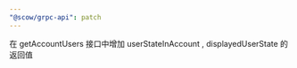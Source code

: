 ```yaml
---
"@scow/grpc-api": patch
---
```


在 getAccountUsers 接口中增加 userStateInAccount , displayedUserState 的返回值
